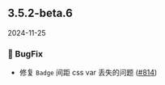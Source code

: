 ## 3.5.2-beta.6
2024-11-25
### 🐞 BugFix

- 修复 `Badge` 间距 css var 丢失的问题 ([#814](https://github.com/sheinsight/shineout-next/pull/814))
